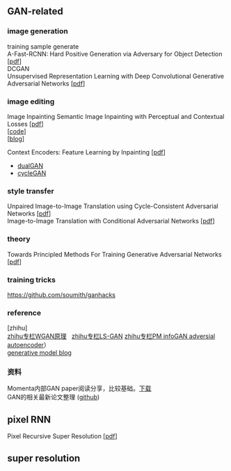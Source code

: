 ## GAN-related 
### image generation
training sample generate  
A-Fast-RCNN: Hard Positive Generation via Adversary for Object Detection [[pdf](https://arxiv.org/abs/1704.03414)]  
DCGAN  
Unsupervised Representation Learning with Deep Convolutional Generative Adversarial Networks [[pdf](https://arxiv.org/abs/1511.06434)]  

### image editing
Image Inpainting
Semantic Image Inpainting with Perceptual and Contextual Losses [[pdf](https://arxiv.org/abs/1607.07539)]  
[[code](https://github.com/bamos/dcgan-completion.tensorflow)]  
[[blog](http://chuansong.me/n/510191742178)]  

Context Encoders: Feature Learning by Inpainting [[pdf](https://arxiv.org/abs/1604.07379)]  
- [dualGAN](https://github.com/duxingren14/DualGAN)  
- [cycleGAN](https://github.com/junyanz/CycleGAN)  

### style transfer
Unpaired Image-to-Image Translation using Cycle-Consistent Adversarial Networks [[pdf](https://arxiv.org/abs/1703.10593)]  
Image-to-Image Translation with Conditional Adversarial Networks [[pdf](https://arxiv.org/abs/1611.07004)]  

### theory  
Towards Principled Methods For Training Generative Adversarial Networks  [[pdf](https://arxiv.org/pdf/1701.04862.pdf)]  

### training tricks
https://github.com/soumith/ganhacks

### reference  
[zhihu]  
[zhihu专栏WGAN原理](https://zhuanlan.zhihu.com/p/25071913)           
[zhihu专栏LS-GAN](https://zhuanlan.zhihu.com/p/25204020?group_id=818602658100305920) 
[zhihu专栏PM infoGAN adversial autoencoder](https://zhuanlan.zhihu.com/p/27159510)）  
[generative model blog](http://www.inference.vc/)  

### 资料
Momenta内部GAN paper阅读分享，比较基础。[下载](https://pan.baidu.com/s/1dFKfTtR)  
GAN的相关最新论文整理 ([github](https://github.com/zhangqianhui/AdversarialNetsPapers))  


## pixel RNN  
Pixel Recursive Super Resolution [[pdf](https://arxiv.org/abs/1702.00783)]


## super resolution  

